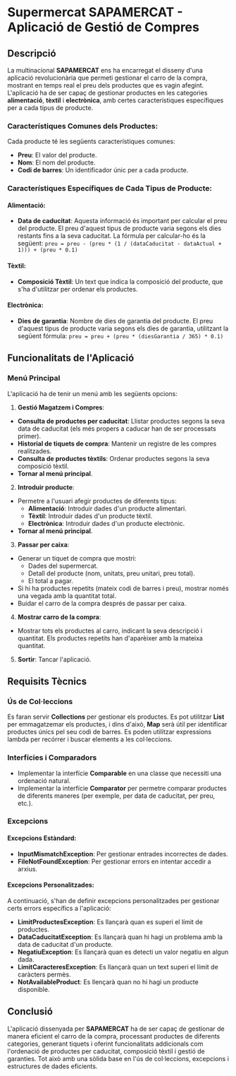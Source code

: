# Supermercat SAPAMERCAT - Aplicació de Gestió de Compres

## Descripció

La multinacional **SAPAMERCAT** ens ha encarregat el disseny d'una aplicació revolucionària que permeti gestionar el carro de la compra, mostrant en temps real el preu dels productes que es vagin afegint. L'aplicació ha de ser capaç de gestionar productes en les categories **alimentació**, **tèxtil** i **electrònica**, amb certes característiques específiques per a cada tipus de producte.

### Característiques Comunes dels Productes:
Cada producte té les següents característiques comunes:
- **Preu**: El valor del producte.
- **Nom**: El nom del producte.
- **Codi de barres**: Un identificador únic per a cada producte.

### Característiques Específiques de Cada Tipus de Producte:

#### Alimentació:
- **Data de caducitat**: Aquesta informació és important per calcular el preu del producte. El preu d'aquest tipus de producte varia segons els dies restants fins a la seva caducitat. La fórmula per calcular-ho és la següent:
``preu = preu - (preu * (1 / (dataCaducitat - dataActual + 1))) + (preu * 0.1)``

#### Tèxtil:
- **Composició Tèxtil**: Un text que indica la composició del producte, que s'ha d'utilitzar per ordenar els productes.

#### Electrònica:
- **Dies de garantia**: Nombre de dies de garantia del producte. El preu d'aquest tipus de producte varia segons els dies de garantia, utilitzant la següent fórmula:
``preu = preu + (preu * (diesGarantia / 365) * 0.1)``

## Funcionalitats de l'Aplicació

### Menú Principal

L'aplicació ha de tenir un menú amb les següents opcions:

1. **Gestió Magatzem i Compres**:
 - **Consulta de productes per caducitat**: Llistar productes segons la seva data de caducitat (els més propers a caducar han de ser processats primer).
 - **Historial de tiquets de compra**: Mantenir un registre de les compres realitzades.
 - **Consulta de productes tèxtils**: Ordenar productes segons la seva composició tèxtil.
 - **Tornar al menú principal**.

2. **Introduir producte**:
 - Permetre a l'usuari afegir productes de diferents tipus:
   - **Alimentació**: Introduir dades d'un producte alimentari.
   - **Tèxtil**: Introduir dades d'un producte tèxtil.
   - **Electrònica**: Introduir dades d'un producte electrònic.
 - **Tornar al menú principal**.

3. **Passar per caixa**:
 - Generar un tiquet de compra que mostri:
   - Dades del supermercat.
   - Detall del producte (nom, unitats, preu unitari, preu total).
   - El total a pagar.
 - Si hi ha productes repetits (mateix codi de barres i preu), mostrar només una vegada amb la quantitat total.
 - Buidar el carro de la compra després de passar per caixa.

4. **Mostrar carro de la compra**:
 - Mostrar tots els productes al carro, indicant la seva descripció i quantitat. Els productes repetits han d'aparèixer amb la mateixa quantitat.

5. **Sortir**: Tancar l'aplicació.

## Requisits Tècnics

### Ús de Col·leccions
Es faran servir **Collections** per gestionar els productes. Es pot utilitzar **List** per emmagatzemar els productes, i dins d'això, **Map** serà útil per identificar productes únics pel seu codi de barres. Es poden utilitzar expressions lambda per recórrer i buscar elements a les col·leccions.

### Interfícies i Comparadors
- Implementar la interfície **Comparable** en una classe que necessiti una ordenació natural.
- Implementar la interfície **Comparator** per permetre comparar productes de diferents maneres (per exemple, per data de caducitat, per preu, etc.).

### Excepcions

#### Excepcions Estàndard:
- **InputMismatchException**: Per gestionar entrades incorrectes de dades.
- **FileNotFoundException**: Per gestionar errors en intentar accedir a arxius.

#### Excepcions Personalitzades:
A continuació, s'han de definir excepcions personalitzades per gestionar certs errors específics a l'aplicació:

- **LimitProductesException**: Es llançarà quan es superi el límit de productes.
- **DataCaducitatException**: Es llançarà quan hi hagi un problema amb la data de caducitat d'un producte.
- **NegatiuException**: Es llançarà quan es detecti un valor negatiu en algun dada.
- **LimitCaracteresException**: Es llançarà quan un text superi el límit de caràcters permès.
- **NotAvailableProduct**: Es llençarà quan no hi hagi un producte disponible.

## Conclusió

L'aplicació dissenyada per **SAPAMERCAT** ha de ser capaç de gestionar de manera eficient el carro de la compra, processant productes de diferents categories, generant tiquets i oferint funcionalitats addicionals com l'ordenació de productes per caducitat, composició tèxtil i gestió de garanties. Tot això amb una sòlida base en l'ús de col·leccions, excepcions i estructures de dades eficients.

